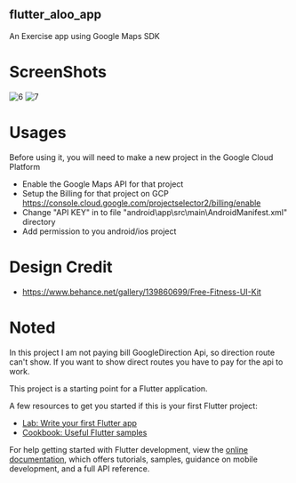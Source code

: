 ## flutter_aloo_app

An Exercise app using Google Maps SDK

# ScreenShots
![6](https://user-images.githubusercontent.com/66944039/187177078-b87f6e3b-ec24-4b65-8342-a58fbd90365b.png)
![7](https://user-images.githubusercontent.com/66944039/187177092-b4553609-5127-4414-af08-2ff34276873a.png)

# Usages
Before using it, you will need to make a new project in the Google Cloud Platform 
- Enable the Google Maps API for that project
- Setup the Billing for that project on GCP https://console.cloud.google.com/projectselector2/billing/enable
- Change "API KEY" in to file "android\app\src\main\AndroidManifest.xml" directory
- Add permission to you android/ios project

# Design Credit
- https://www.behance.net/gallery/139860699/Free-Fitness-UI-Kit

# Noted
In this project I am not paying bill GoogleDirection Api, so direction route can't show. 
If you want to show direct routes you have to pay for the api to work.

This project is a starting point for a Flutter application.

A few resources to get you started if this is your first Flutter project:

- [Lab: Write your first Flutter app](https://docs.flutter.dev/get-started/codelab)
- [Cookbook: Useful Flutter samples](https://docs.flutter.dev/cookbook)

For help getting started with Flutter development, view the
[online documentation](https://docs.flutter.dev/), which offers tutorials,
samples, guidance on mobile development, and a full API reference.
